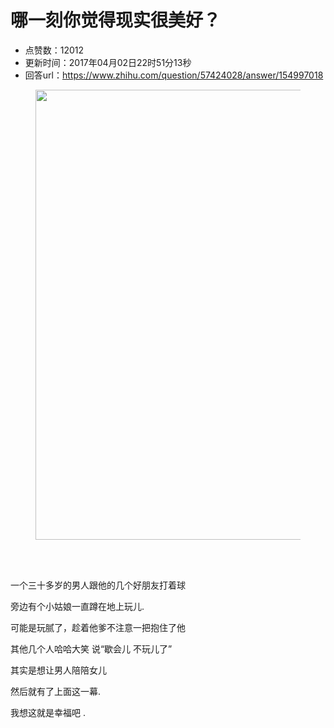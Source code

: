 # 哪一刻你觉得现实很美好？
- 点赞数：12012
- 更新时间：2017年04月02日22时51分13秒
- 回答url：https://www.zhihu.com/question/57424028/answer/154997018
<body>
 <figure>
  <img src="https://pic1.zhimg.com/50/v2-19fdb8acf2c81067e039cf1230088a21_720w.jpg?source=1940ef5c" data-rawwidth="720" data-rawheight="1280" data-original-token="v2-19fdb8acf2c81067e039cf1230088a21" class="origin_image zh-lightbox-thumb" width="720" data-original="https://pic1.zhimg.com/v2-19fdb8acf2c81067e039cf1230088a21_r.jpg?source=1940ef5c">
 </figure>
 <br>
 <br>
 <p data-pid="xE8rldPE">一个三十多岁的男人跟他的几个好朋友打着球</p>
 <p data-pid="uRdjFeHh">旁边有个小姑娘一直蹲在地上玩儿.</p>
 <p data-pid="_jP1W61b">可能是玩腻了，趁着他爹不注意一把抱住了他</p>
 <p data-pid="LVjxFl1f">其他几个人哈哈大笑 说“歇会儿 不玩儿了”</p>
 <p data-pid="UYxkZ_nW">其实是想让男人陪陪女儿</p>
 <p data-pid="usjbAdTU">然后就有了上面这一幕.</p>
 <p data-pid="mGT9jXma">我想这就是幸福吧 .</p>
</body>